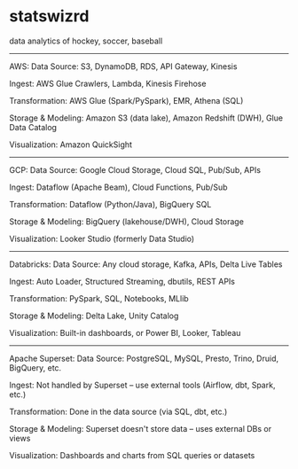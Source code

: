 # statswizrd
data analytics of hockey, soccer, baseball

---------------------------------------------------------------------------------------------------
AWS:
Data Source: S3, DynamoDB, RDS, API Gateway, Kinesis

Ingest: AWS Glue Crawlers, Lambda, Kinesis Firehose

Transformation: AWS Glue (Spark/PySpark), EMR, Athena (SQL)

Storage & Modeling: Amazon S3 (data lake), Amazon Redshift (DWH), Glue Data Catalog

Visualization: Amazon QuickSight

--------------------------------------------------------------------------------------------------
GCP:
Data Source: Google Cloud Storage, Cloud SQL, Pub/Sub, APIs

Ingest: Dataflow (Apache Beam), Cloud Functions, Pub/Sub

Transformation: Dataflow (Python/Java), BigQuery SQL

Storage & Modeling: BigQuery (lakehouse/DWH), Cloud Storage

Visualization: Looker Studio (formerly Data Studio)

-----------------------------------------------------------------------------------------------------
Databricks:
Data Source: Any cloud storage, Kafka, APIs, Delta Live Tables

Ingest: Auto Loader, Structured Streaming, dbutils, REST APIs

Transformation: PySpark, SQL, Notebooks, MLlib

Storage & Modeling: Delta Lake, Unity Catalog

Visualization: Built-in dashboards, or Power BI, Looker, Tableau

---------------------------------------------------------------------------------------------------------
Apache Superset:
Data Source: PostgreSQL, MySQL, Presto, Trino, Druid, BigQuery, etc.

Ingest: Not handled by Superset – use external tools (Airflow, dbt, Spark, etc.)

Transformation: Done in the data source (via SQL, dbt, etc.)

Storage & Modeling: Superset doesn't store data – uses external DBs or views

Visualization: Dashboards and charts from SQL queries or datasets
